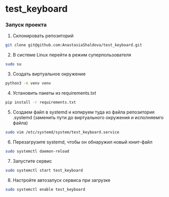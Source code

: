 # test_keyboard

### Запуск проекта 
1. Склонировать репозиторий
```bash
git clone git@github.com:AnastasiaShaldova/test_keyboard.git
```
2. В системе Linux перейти в режим суперпользователя
```bash
sudo su
```
3. Создать виртуальное окружение 
```bash
python3 -m venv venv
```
4. Установить пакеты из requirements.txt
```bash
pip install -r requirements.txt
```
5. Создаем файл в systemd и копируем туда из файла репозитория .systemd (заменить пути до виртуального окружения и исполняемго файла)
```bash
sudo vim /etc/systemd/system/test_keyboard.service
```
6. Перезагрузите systemd, чтобы он обнаружил новый юнит-файл
```bash 
sudo systemctl daemon-reload
```
7. Запустите сервис
```bash
sudo systemctl start test_keyboard
```
8. Настройте автозапуск сервиса при загрузке
```bash
sudo systemctl enable test_keyboard
```
